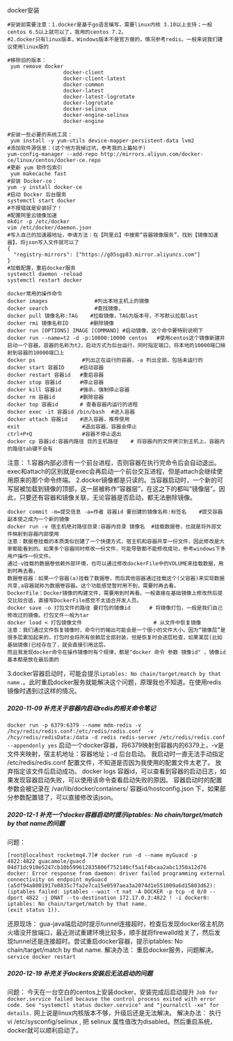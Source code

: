 docker安装
```shell
#安装前需要注意：1.docker是基于go语言编写，需要linux内核 3.10以上支持；一般centos 6.5以上就可以了，我用的centos 7.2。
#2.docker只有linux版本，Windows版本不是官方做的，情况参考redis。一般来说我们建议使用linux版的

#移除旧的版本：
 yum remove docker 
                  docker-client 
                  docker-client-latest 
                  docker-common 
                  docker-latest 
                  docker-latest-logrotate 
                  docker-logrotate 
                  docker-selinux 
                  docker-engine-selinux 
                  docker-engine

#安装一些必要的系统工具：
 yum install -y yum-utils device-mapper-persistent-data lvm2
#添加软件源信息：(这个地方我掉过坑，参考我的上篇帖子)
yum-config-manager --add-repo http://mirrors.aliyun.com/docker-ce/linux/centos/docker-ce.repo
#更新 yum 软件包索引
 yum makecache fast
#安装 Docker-ce：
yum -y install docker-ce
#启动 Docker 后台服务
systemctl start docker
#不报错就是安装好了！
#配置阿里云镜像加速
mkdir -p /etc/docker
vim /etc/docker/daemon.json
#写入自己的加速器地址，申请方法：在【阿里云】中搜索“容器镜像服务”，找到【镜像加速器】，将json写入文件就可以了
{
  "registry-mirrors": ["https://g05sgp83.mirror.aliyuncs.com"]
}
#加载配置，重启docker服务
systemctl daemon -reload
systemctl restart docker
```
    docker常用的操作命令
    docker images               #列出本地主机上的镜像
    docker search               #查找镜像，
    docker pull 镜像名称:TAG    #拉取镜像，TAG为版本号，不写默认拉取last
    docker rmi 镜像名称ID       #删除镜像
    docker run [OPTIONS] IMAGE [COMMAND] #启动镜像，这个命令要特别说明下
    docker run --name=t2 -d -p:10000:10000 centos   #使用centos这个镜像新建并启动一个容器，容器的名称为t2，启动方式为后台运行，同时指定端口，将本地的10000端口映射到容器的10000端口上
    docker ps               #列出正在运行的容器，-a 列出全部，包括未运行的
    docker start 容器ID     #启动容器
    docker restart 容器id   #重启容器
    docker stop 容器id      #停止容器
    docker kill 容器id      #强杀，强制停止容器
    docker rm 容器id        #删除容器
    docker top 容器id       # 查看容器内运行的进程
    docker exec -it 容器id /bin/bash  #进入容器
    docker attach 容器id    #进入容器，推荐使用
    exit                    #退出容器，容器会停止
    ctrl+P+Q                #容器不停止退出
    docker cp 容器id:容器内路径 目的主机路径    # 将容器内的文件拷贝到主机上，容器内的路径tab键不会有
注意：
1.容器内部必须有一个前台进程，否则容器在执行完命令后会自动退出。exec和attach的区别就是exec会再启动一个前台交互进程，但是attach会继续使用原来的那个命令终端。
2.docker镜像都是只读的。当容器启动时，一个新的可写层被加载到镜像的顶部，这一层被称作“容器层”，在这之下的都叫“镜像层”。因此，只要还有容器和镜像关联，无论容器是否启动，都无法删除镜像。

    docker commit -m=提交信息 -a=作者 容器id 要创建的镜像名称:标签名    #提交容器副本使之成为一个新的镜像
    docker run -v 宿主机绝对路径目录:容器内目录 镜像名  #挂载数据卷，也就是将外部文件映射到容器内部使用
    注意：数据卷挂载的本质类似创建了一个快捷方式，宿主机和容器共享一份文件，因此修改是大家都能看到的。如果多个容器同时修改一份文件，可能导致都不能修改成功，参考windows下多用户操作一份文件。
    通过-v挂载的数据卷依赖外部环境，也可以通过修改dockerFile中的VOLUME来挂载数据，用到时再去看。
    数据卷容器：如果一个容器(a)挂载了数据卷，而后其他容器通过挂载这个(父容器)来实现数据共享,a容器就称为数据卷容器。这个功能感觉暂时用不到，需要时再去看。
    DockerFile：Docker镜像的构建文件，需要用到时再看。一般直接在基础镜像上修改然后提交比较合适，直接写DockerFile感觉不太适合开发人员。
    docker save -o 打包文件的路径 要打包的镜像id      # 将镜像打包，一般是我们自己修改过的镜像。打包文件一般为tar
    docker load < 打包镜像文件                       # 从文件中恢复镜像
    注意：我们通过文件恢复镜像时，命令行的输出可能会是一个很小的文件大小。因为“镜像层”是很多层累加起来的，打包时会将所有依赖层全部封装，但是恢复时会逐层检查，如果某层(比如基础镜像)已经存在了，就会直接引用这层。
    而且我发现docker命令在操作镜像时有个规律，都是"docker 命令 参数 镜像id" ，镜像id基本都是放在最后面的
3.docker容器启动时，可能会提示`iptables: No chain/target/match by that name.`。此时重启docker服务就能解决这个问题，原理我也不知道。在使用redis镜像时遇到过这样的情况。

##### 2020-11-09 补充关于容器内启动redis的相关命令笔记
`docker run -p 6379:6379 --name mdm-redis -v /hcy/redis/redis.conf:/etc/redis/redis.conf  -v /hcy/redis/redisData:/data -d redis redis-server /etc/redis/redis.conf --appendonly yes`
 启动一个docker容器，将6379映射到容器内的6379上，-v是文件夹映射，宿主机地址：容器地址；-d 后台启动。
 我启动时一直无法手动指定 /etc/redis/redis.conf 配置文件，不知道是否因为我使用的配置文件太老了。
 放弃指定该文件后启动成功。
 docker logs 容器id，可以查看到容器的启动日志，如果发现容器启动失败，可以使用该命令查看启动失败的原因。
 容器启动时的配置参数会被记录在 /var/lib/docker/containers/ 容器id/hostconfig.json 下，如果部分参数配置错了，可以直接修改该json。

 ##### 2020-12-1 补充一个docker容器启动时提示iptables: No chain/target/match by that name的问题
 问题：
 ```shell
 [root@localhost rocketmq4.7]# docker run -d --name myGuacd -p 4822:4822 guacamole/guacd
04d71dc910e5247cb10b599612835806f752140cf5a1f4bcaa2abc1350a12d76
docker: Error response from daemon: driver failed programming external connectivity on endpoint myGuacd (a5df94a8001917e0835c7fa2e7ca15e0597aea3a2074d1e551009a6d15803d62):  (iptables failed: iptables --wait -t nat -A DOCKER -p tcp -d 0/0 --dport 4822 -j DNAT --to-destination 172.17.0.3:4822 ! -i docker0: iptables: No chain/target/match by that name.
 (exit status 1)).
 ```
 还原现场：
 gua-java端启动时提示tunnel连接超时，检查后发现docker宿主机防火墙没开放端口，最近测试重建环境比较多，顺手就将firewalld给关了，然后发现tunnel还是连接超时。尝试重启docker容器，提示iptables: No chain/target/match by that name.
 解决办法：
 重启docker服务，问题解决。`service docker restart`

 ##### 2020-12-19 补充关于dockers安装后无法启动的问题
 问题：
 今天在一台空白的centos上安装docker，安装完成后启动提升
 `Job for docker.service failed because the control process exited with error code. See "systemctl status docker.service" and "journalctl -xe" for details.`
 网上说是linux内核版本不够，升级后还是无法解决。
 解决办法：
 执行 vi /etc/sysconfig/selinux , 把 selinux 属性值改为disabled。然后重启系统，docker就可以顺利启动了。